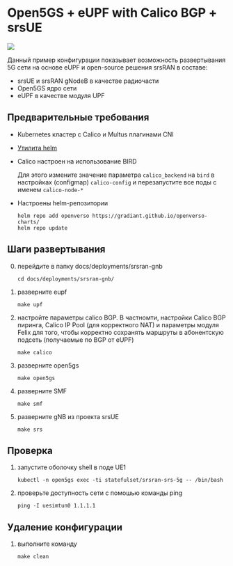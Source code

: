 # Open5GS + eUPF with Calico BGP + srsUE

![](./schema.png)

Данный пример конфигурации показывает возможность развертывания 5G сети на основе eUPF и open-source решения srsRAN в составе:
- srsUE и srsRAN gNodeB в качестве радиочасти
- Open5GS ядро сети
- eUPF в качестве модуля UPF

## Предварительные требования

- Kubernetes кластер с Calico и Multus плагинами CNI
- [Утилита helm](https://helm.sh/docs/intro/install/)
- Calico настроен на использование BIRD

    Для этого измените значение параметра `calico_backend` на `bird` в настройках (configmap) `calico-config` и перезапустите все поды с именем `calico-node-*`

- Настроены helm-репозитории

    ```
    helm repo add openverso https://gradiant.github.io/openverso-charts/
    helm repo update
    ```

## Шаги развертывания

0. перейдите в папку docs/deployments/srsran-gnb

    `cd docs/deployments/srsran-gnb/`

1. разверните eupf

    `make upf`

2. настройте параметры calico BGP. В частномти, настройки Calico BGP пиринга, Calico IP Pool (для корректного NAT) и параметры модуля Felix для того, чтобы корректно сохранять маршруты в абонентскую подсеть (получаемые по BGP от eUPF)

    `make calico`

3. разверните open5gs

    `make open5gs`

4. разверните SMF

    `make smf`

5. разверните gNB из проекта srsUE

    `make srs`


## Проверка

1. запустите оболочку shell в поде UE1

    `kubectl -n open5gs exec -ti statefulset/srsran-srs-5g -- /bin/bash`

2. проверьте доступность сети с помошью команды ping

    `ping -I uesimtun0 1.1.1.1`

## Удаление конфигурации

1. выполните команду

    `make clean`